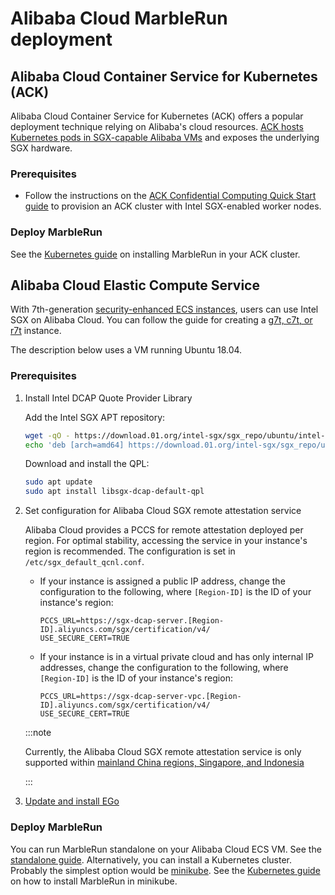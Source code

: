 # Alibaba Cloud MarbleRun deployment

## Alibaba Cloud Container Service for Kubernetes (ACK)

Alibaba Cloud Container Service for Kubernetes (ACK) offers a popular deployment technique relying on Alibaba's cloud resources.
[ACK hosts Kubernetes pods in SGX-capable Alibaba VMs](https://www.alibabacloud.com/help/en/ack/ack-managed-and-ack-dedicated/user-guide/tee-based-confidential-computing) and exposes the underlying SGX hardware.

### Prerequisites

* Follow the instructions on the [ACK Confidential Computing Quick Start guide](https://www.alibabacloud.com/help/en/ack/ack-managed-and-ack-dedicated/user-guide/create-an-ack-managed-cluster-for-confidential-computing) to provision an ACK cluster with Intel SGX-enabled worker nodes.

### Deploy MarbleRun

See the [Kubernetes guide](../kubernetes.md) on installing MarbleRun in your ACK cluster.

## Alibaba Cloud Elastic Compute Service

With 7th-generation [security-enhanced ECS instances](https://www.alibabacloud.com/help/en/ecs/user-guide/overview-25), users can use Intel SGX on Alibaba Cloud.
You can follow the guide for creating a [g7t, c7t, or r7t](https://www.alibabacloud.com/help/en/ecs/user-guide/create-a-security-enhanced-instance) instance.

The description below uses a VM running Ubuntu 18.04.

### Prerequisites

1. Install Intel DCAP Quote Provider Library

    Add the Intel SGX APT repository:

    ```bash
    wget -qO - https://download.01.org/intel-sgx/sgx_repo/ubuntu/intel-sgx-deb.key | sudo apt-key add -
    echo 'deb [arch=amd64] https://download.01.org/intel-sgx/sgx_repo/ubuntu bionic main' | sudo tee /etc/apt/sources.list.d/intel-sgx.list
    ```

    Download and install the QPL:

    ```bash
    sudo apt update
    sudo apt install libsgx-dcap-default-qpl
    ```

1. Set configuration for Alibaba Cloud SGX remote attestation service

    Alibaba Cloud provides a PCCS for remote attestation deployed per region. For optimal stability, accessing the service in your instance's region is recommended.
    The configuration is set in `/etc/sgx_default_qcnl.conf`.

    * If your instance is assigned a public IP address, change the configuration to the following, where `[Region-ID]` is the ID of your instance's region:

        ```
        PCCS_URL=https://sgx-dcap-server.[Region-ID].aliyuncs.com/sgx/certification/v4/
        USE_SECURE_CERT=TRUE
        ```

    * If your instance is in a virtual private cloud and has only internal IP addresses, change the configuration to the following, where `[Region-ID]` is the ID of your instance's region:

        ```
        PCCS_URL=https://sgx-dcap-server-vpc.[Region-ID].aliyuncs.com/sgx/certification/v4/
        USE_SECURE_CERT=TRUE
        ```

    :::note

    Currently, the Alibaba Cloud SGX remote attestation service is only supported within [mainland China regions, Singapore, and Indonesia](https://www.alibabacloud.com/help/en/ecs/user-guide/build-an-sgx-encrypted-computing-environment)

    :::

1. [Update and install EGo](https://github.com/edgelesssys/ego#install)

### Deploy MarbleRun

You can run MarbleRun standalone on your Alibaba Cloud ECS VM. See the [standalone guide](../standalone.md).
Alternatively, you can install a Kubernetes cluster. Probably the simplest option would be [minikube](https://minikube.sigs.k8s.io/docs/start/). See the [Kubernetes guide](../kubernetes.md) on how to install MarbleRun in minikube.
